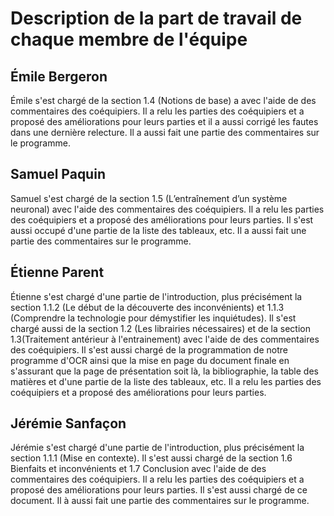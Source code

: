 # Description de la part de travail de chaque membre de l'équipe


## Émile Bergeron
Émile s'est chargé de la section 1.4 (Notions de base) a avec l'aide de des 
commentaires des coéquipiers. Il a relu les parties des coéquipiers et a 
proposé des améliorations pour leurs parties et il a aussi corrigé les fautes
dans une dernière relecture. Il a aussi fait une partie des commentaires sur 
le programme.


## Samuel Paquin
Samuel s'est chargé de la section 1.5 (L’entraînement d’un système neuronal) avec 
l'aide  des commentaires des coéquipiers. Il a relu les parties des coéquipiers 
et a proposé des améliorations pour leurs parties. Il s'est aussi occupé d'une partie
de la liste des tableaux, etc. Il a aussi fait une partie des commentaires sur 
le programme.


## Étienne Parent
Étienne s'est chargé d'une partie de l'introduction, plus précisément la section 1.1.2 
(Le début de la découverte des inconvénients) et 1.1.3 (Comprendre la technologie pour 
démystifier les inquiétudes). Il s'est chargé aussi de la section 1.2 (Les librairies 
nécessaires) et de la section 1.3(Traitement antérieur à l'entrainement) avec l'aide de des 
commentaires des coéquipiers. Il s'est aussi chargé de la programmation de notre programme d'OCR
ainsi que la mise en page du document finale en s'assurant que la page de présentation soit là, 
la bibliographie, la table des matières et d'une partie de la liste des tableaux, etc. Il a relu les 
parties des coéquipiers et a proposé des améliorations pour leurs parties.


## Jérémie Sanfaçon
Jérémie s'est chargé d'une partie de l'introduction, plus précisément la section 1.1.1 (Mise en contexte).
Il s'est aussi chargé de la section 1.6 Bienfaits et inconvénients et 1.7 Conclusion avec l'aide de des 
commentaires des coéquipiers. Il a relu les parties des coéquipiers et a proposé des améliorations 
pour leurs parties. Il s'est aussi chargé de ce document. Il à aussi fait une partie des commentaires sur 
le programme.
